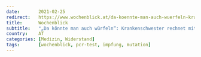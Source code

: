 ```yaml
---
date:       2021-02-25
redirect:   https://www.wochenblick.at/da-koennte-man-auch-wuerfeln-krankenschwester-rechnet-mit-test-impfung-ab/
title:      Wochenblick
subtitle:   "„Da könnte man auch würfeln“: Krankenschwester rechnet mit Test & Impfung ab"
country:    AT
categories: [Medizin, Widerstand]
tags:       [wochenblick, pcr-test, impfung, mutation]
---
```


